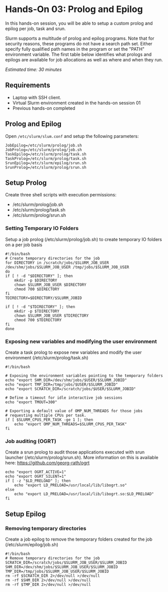 # Hands-On 03: Prolog and Epilog
<!--
Copyright (C) 2017 Jordi Blasco
Permission is granted to copy, distribute and/or modify this document
under the terms of the GNU Free Documentation License, Version 1.3
or any later version published by the Free Software Foundation;
with no Invariant Sections, no Front-Cover Texts, and no Back-Cover Texts.
A copy of the license is included in the section entitled "GNU
Free Documentation License".
-->
In this hands-on session, you will be able to setup a custom prolog and epilog per job, task and srun.

Slurm supports a multitude of prolog and epilog programs. Note that for security reasons, these programs do not have a search path set. Either specify fully qualified path names in the program or set the "PATH" environment variable. The first table below identifies what prologs and epilogs are available for job allocations as well as where and when they run.



*Estimated time: 30 minutes*

## Requirements
* Laptop with SSH client.
* Virtual Slurm environment created in the hands-on session 01
* Previous hands-on completed

## Prolog and Epilog

Open ```/etc/slurm/slum.conf``` and setup the following parameters:

```
JobEpilog=/etc/slurm/prolog/job.sh
JobProlog=/etc/slurm/prolog/job.sh
TaskEpilog=/etc/slurm/prolog/task.sh
TaskProlog=/etc/slurm/prolog/task.sh
SrunEpilog=/etc/slurm/epilog/srun.sh
SrunProlog=/etc/slurm/prolog/srun.sh
```

## Setup Prolog
Create three shell scripts with execution permissions:
* /etc/slurm/prolog/job.sh
* /etc/slurm/prolog/task.sh
* /etc/slurm/prolog/srun.sh

### Setting Temporary IO Folders 
Setup a job prolog (/etc/slurm/prolog/job.sh) to create temporary IO folders on a per job basis

```
#!/bin/bash
# Create temporary directories for the job
for DIRECTORY in /scratch/jobs/$SLURM_JOB_USER /dev/shm/jobs/$SLURM_JOB_USER /tmp/jobs/$SLURM_JOB_USER
do
if [ ! -d "$DIRECTORY" ]; then
    mkdir -p $DIRECTORY
    chown $SLURM_JOB_USER $DIRECTORY
    chmod 700 $DIRECTORY
fi
TDIRECTORY=$DIRECTORY/$SLURM_JOBID

if [ ! -d "$TDIRECTORY" ]; then
    mkdir -p $TDIRECTORY
    chown $SLURM_JOB_USER $TDIRECTORY
    chmod 700 $TDIRECTORY
fi 
done
```

### Exposing new variables and modifying the user environment

Create a task prolog to expose new variables and modify the user environment (/etc/slurm/prolog/task.sh)

```
#!/bin/bash

# Exposing the environment variables pointing to the temporary folders
echo "export SHM_DIR=/dev/shm/jobs/$USER/$SLURM_JOBID"
echo "export TMP_DIR=/tmp/jobs/$USER/$SLURM_JOBID"
echo "export SCRATCH_DIR=/scratch/jobs/$USER/$SLURM_JOBID"

# Define a timeout for idle interactive job sessions
echo "export TMOUT=300"

# Exporting a default value of OMP_NUM_THREADS for those jobs 
# requesting multiple CPUs per task.
if [ $SLURM_CPUS_PER_TASK -ge 1 ]; then
    echo "export OMP_NUM_THREADS=$SLURM_CPUS_PER_TASK"
fi
```

### Job auditing (OGRT)
Create a srun prolog to audit those applications executed with srun launcher (/etc/slurm/prolog/srun.sh).
More information on this is available here: https://github.com/georg-rath/ogrt

```
echo "export OGRT_ACTIVE=1"
echo "export OGRT_SILENT=1"
if [ -z "$LD_PRELOAD" ]; then
    echo "export LD_PRELOAD=/usr/local/lib/libogrt.so"
else
    echo "export LD_PRELOAD=/usr/local/lib/libogrt.so:$LD_PRELOAD"
fi
```

## Setup Epilog

### Removing temporary directories
Create a job epilog to remove the temporary folders created for the job (/etc/slurm/epilog/job.sh)

```
#!/bin/bash
# Remove temporary directories for the job
SCRATCH_DIR=/scratch/jobs/$SLURM_JOB_USER/$SLURM_JOBID
SHM_DIR=/dev/shm/jobs/$SLURM_JOB_USER/$SLURM_JOBID
TMP_DIR=/tmp/jobs/$SLURM_JOB_USER/$SLURM_JOBID
rm -rf $SCRATCH_DIR 2>/dev/null >/dev/null
rm -rf $SHM_DIR 2>/dev/null >/dev/null
rm -rf $TMP_DIR 2>/dev/null >/dev/null
```
